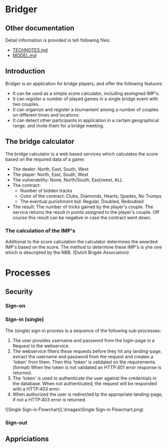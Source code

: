 # Bridger
## Other documentation
Detail information is provided in teh following files:
- [TECHNOTES.md](TECHNOTES.md)
- [MODEL.md](MODEL.md)
## Introduction
Bridger is an application for bridge players, and offer the following features:
- It can be used as a simple score calculator, including assingned IMP's.
- It can register a number of played  games in a single bridge event with two couples.
- It can organize and register a tournament among a number of couples on different times and locations.
- It can detect other participants in application in a certain geographical range, and invite them for a bridge meeting.
## The bridge calculator
The bridge calculator is a web based services which calculates the score based on the required data of a game:
- The dealer: North, East, South, West
- The player: North, East, South, West
- The vulnerability: None, North/South, East/west, ALL
- The contract:
  - Number of bidden tracks
  - Color of the contract: Clubs, Diamonds, Hearts, Spades, No Trumps
  - The eventual punishment bid: Regular, Doubled, Redoubled
- The result: The number of tricks gained by the player's couple.
The service returns the result in points assigned to the player's couple. Off course this result can be negative in case the contract went down.
### The calculation of the IMP's
Additional to the score calculation the calculator determines the awarded IMP's based on the score. The method to determine these IMP's is yhe one which is descripted by the NBB. (Dutch Brigde Association)

# Processes
## Security
### Sign-on
### Sign-in (single)
The (single) sign-in process is a sequence of the following sub-processes:
1. The user provides username and password from the login-page in a Request to the webservice.
2. The webservice filters these requests before they hit any landing-page, extract the username and password from the request and creates a 'token' from them. Then this 'token' is validated on the requirements. (format) When the token is not validated an HTTP:401 error response is returned.
3. The 'token' is used to authenticate the user against the credentials in the database. When not authenticated, the request will be responded with a HTTP:403 error.
4. When authorized the user is redirected tp the appropriate landing-page, if not a HTTP:403 error is returned.

![Single Sign-in Flowchart](.\Images\Single Sign-in Flowchart.png)

### Sign-out


## Appriciations
